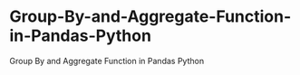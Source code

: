 # Group-By-and-Aggregate-Function-in-Pandas-Python
Group By and Aggregate Function in Pandas Python
